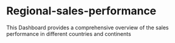 # Regional-sales-performance
This Dashboard provides a comprehensive overview of the sales performance in different countries and continents 

